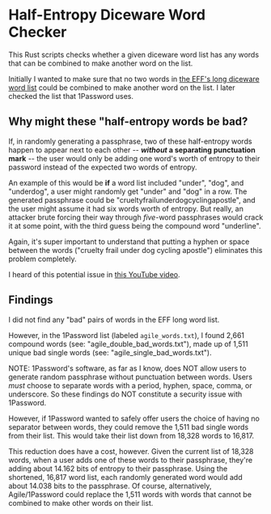 # Half-Entropy Diceware Word Checker

This Rust scripts checks whether a given diceware word list has any words that can be combined to make another word on the list.

Initially I wanted to make sure that no two words in [the EFF's long diceware word list](https://www.eff.org/deeplinks/2016/07/new-wordlists-random-passphrases) could be combined to make another word on the list. I later checked the list that 1Password uses.

## Why might these "half-entropy words be bad?

If, in randomly generating a passphrase, two of these half-entropy words happen to appear next to each other -- **_without_ a separating punctuation mark** -- the user would only be adding one word's worth of entropy to their password instead of the expected two words of entropy. 

An example of this would be **if** a word list included "under", "dog", and "underdog", a user might randomly get "under" and "dog" in a row. The generated passphrase could be "crueltyfrailunderdogcyclingapostle", and the user might assume it had six words worth of entropy. But really, an attacker brute forcing their way through _five_-word passphrases would crack it at some point, with the third guess being the compound word "underline". 

Again, it's super important to understand that putting a hyphen or space between the words ("cruelty frail under dog cycling apostle") eliminates this problem completely.

I heard of this potential issue in [this YouTube video](https://youtu.be/Pe_3cFuSw1E?t=8m36s). 

## Findings

I did not find any "bad" pairs of words in the EFF long word list.

However, in the 1Password list (labeled `agile_words.txt`), I found 2,661 compound words (see: "agile_double_bad_words.txt"), made up of 1,511 unique bad single words (see: "agile_single_bad_words.txt"). 

NOTE: 1Password's software, as far as I know, does NOT allow users to generate random passphrase without punctuation between words. Users _must_ choose to separate words with a period, hyphen, space, comma, or underscore. So these findings do NOT constitute a security issue with 1Password.

However, if 1Password wanted to safely offer users the choice of having no separator between words, they could remove the 1,511 bad single words from their list. This would take their list down from 18,328 words to 16,817. 

This reduction does have a cost, however. Given the current list of 18,328 words, when a user adds one of these words to their passphrase, they're adding about 14.162 bits of entropy to their passphrase. Using the shortened, 16,817 word list, each randomly generated word would add about 14.038 bits to the passphrase. Of course, alternatively, Agile/1Password could replace the 1,511 words with words that cannot be combined to make other words on their list.


